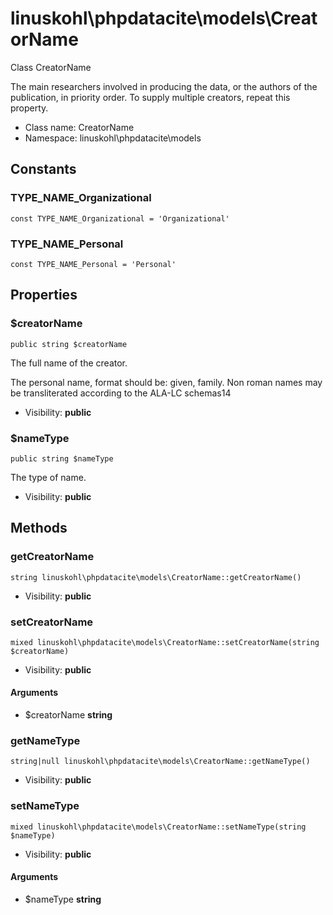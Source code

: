 linuskohl\phpdatacite\models\CreatorName
===============

Class CreatorName

The main researchers involved in producing the data, or the
authors of the publication, in priority order. To supply multiple creators, repeat this property.


* Class name: CreatorName
* Namespace: linuskohl\phpdatacite\models



Constants
----------


### TYPE_NAME_Organizational

    const TYPE_NAME_Organizational = 'Organizational'





### TYPE_NAME_Personal

    const TYPE_NAME_Personal = 'Personal'





Properties
----------


### $creatorName

    public string $creatorName

The full name of the creator.

The personal name, format should be: given, family.
Non roman names may be transliterated according to the ALA-LC schemas14

* Visibility: **public**


### $nameType

    public string $nameType

The type of name.



* Visibility: **public**


Methods
-------


### getCreatorName

    string linuskohl\phpdatacite\models\CreatorName::getCreatorName()





* Visibility: **public**




### setCreatorName

    mixed linuskohl\phpdatacite\models\CreatorName::setCreatorName(string $creatorName)





* Visibility: **public**


#### Arguments
* $creatorName **string**



### getNameType

    string|null linuskohl\phpdatacite\models\CreatorName::getNameType()





* Visibility: **public**




### setNameType

    mixed linuskohl\phpdatacite\models\CreatorName::setNameType(string $nameType)





* Visibility: **public**


#### Arguments
* $nameType **string**


